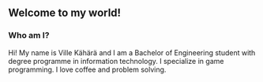 ## Welcome to my world!

### Who am I?

Hi! My name is Ville Kähärä and I am a Bachelor of Engineering student with degree programme in information technology. I specialize in game programming. I love coffee and problem solving.
